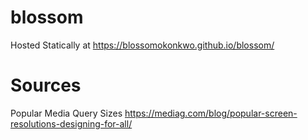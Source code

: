 # blossom
Hosted Statically at  https://blossomokonkwo.github.io/blossom/

# Sources
Popular Media Query Sizes
https://mediag.com/blog/popular-screen-resolutions-designing-for-all/

